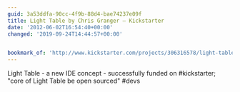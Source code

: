 ```yaml
---
guid: 3a53ddfa-90cc-4f9b-88d4-bae74237e09f
title: Light Table by Chris Granger — Kickstarter
date: '2012-06-02T16:54:40+00:00'
changed: '2019-09-24T14:44:57+00:00'


bookmark_of: 'http://www.kickstarter.com/projects/306316578/light-table'
---
```



Light Table - a new IDE concept -  successfully funded on #kickstarter; "core of Light Table be open sourced" #devs
